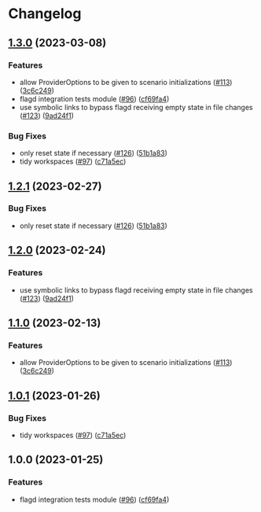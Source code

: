 # Changelog

## [1.3.0](https://github.com/skyerus/go-sdk-contrib/compare/tests/flagd-v1.2.1...tests/flagd/v1.3.0) (2023-03-08)


### Features

* allow ProviderOptions to be given to scenario initializations ([#113](https://github.com/skyerus/go-sdk-contrib/issues/113)) ([3c6c249](https://github.com/skyerus/go-sdk-contrib/commit/3c6c249f412c2fb1a841b36007bfd9f57a082eb4))
* flagd integration tests module ([#96](https://github.com/skyerus/go-sdk-contrib/issues/96)) ([cf69fa4](https://github.com/skyerus/go-sdk-contrib/commit/cf69fa4c2214caae34bb9592388b6918e09e451f))
* use symbolic links to bypass flagd receiving empty state in file changes ([#123](https://github.com/skyerus/go-sdk-contrib/issues/123)) ([9ad24f1](https://github.com/skyerus/go-sdk-contrib/commit/9ad24f10028173ebcbdde161a5aa9c8c8f71a9ed))


### Bug Fixes

* only reset state if necessary ([#126](https://github.com/skyerus/go-sdk-contrib/issues/126)) ([51b1a83](https://github.com/skyerus/go-sdk-contrib/commit/51b1a83a93311c4b377574176f3f3ed04a7eabb1))
* tidy workspaces ([#97](https://github.com/skyerus/go-sdk-contrib/issues/97)) ([c71a5ec](https://github.com/skyerus/go-sdk-contrib/commit/c71a5ec7686ec0572bb47f17dbca7e0ec48252d7))

## [1.2.1](https://github.com/open-feature/go-sdk-contrib/compare/tests/flagd/v1.2.0...tests/flagd/v1.2.1) (2023-02-27)


### Bug Fixes

* only reset state if necessary ([#126](https://github.com/open-feature/go-sdk-contrib/issues/126)) ([51b1a83](https://github.com/open-feature/go-sdk-contrib/commit/51b1a83a93311c4b377574176f3f3ed04a7eabb1))

## [1.2.0](https://github.com/open-feature/go-sdk-contrib/compare/tests/flagd/v1.1.0...tests/flagd/v1.2.0) (2023-02-24)


### Features

* use symbolic links to bypass flagd receiving empty state in file changes ([#123](https://github.com/open-feature/go-sdk-contrib/issues/123)) ([9ad24f1](https://github.com/open-feature/go-sdk-contrib/commit/9ad24f10028173ebcbdde161a5aa9c8c8f71a9ed))

## [1.1.0](https://github.com/open-feature/go-sdk-contrib/compare/tests/flagd/v1.0.1...tests/flagd/v1.1.0) (2023-02-13)


### Features

* allow ProviderOptions to be given to scenario initializations ([#113](https://github.com/open-feature/go-sdk-contrib/issues/113)) ([3c6c249](https://github.com/open-feature/go-sdk-contrib/commit/3c6c249f412c2fb1a841b36007bfd9f57a082eb4))

## [1.0.1](https://github.com/open-feature/go-sdk-contrib/compare/tests/flagd/v1.0.0...tests/flagd/v1.0.1) (2023-01-26)


### Bug Fixes

* tidy workspaces ([#97](https://github.com/open-feature/go-sdk-contrib/issues/97)) ([c71a5ec](https://github.com/open-feature/go-sdk-contrib/commit/c71a5ec7686ec0572bb47f17dbca7e0ec48252d7))

## 1.0.0 (2023-01-25)


### Features

* flagd integration tests module ([#96](https://github.com/open-feature/go-sdk-contrib/issues/96)) ([cf69fa4](https://github.com/open-feature/go-sdk-contrib/commit/cf69fa4c2214caae34bb9592388b6918e09e451f))
